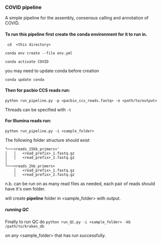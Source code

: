 ### COVID pipeline

A simple pipeline for the assembly, consensus calling and annotation of COVID.

#### To run this pipeline first create the conda environment for it to run in.

``` cd  <this directory>```

```conda env create --file env.yml```

```conda activate COVID```

you may need to update conda before creation

```conda update conda```

#### Then for pacbio CCS reads run:

```python run_pipeline.py -p <pacbio_ccs_reads.fastq> -o <path/to/output>```

Threads can be specified with ```-t```


#### For Illumina reads run:

```python run_pipeline.py -i <sample_folder>```


The following folder structure should exist
 
```<sample_folder>
└───<reads_15kb_primers>'
│   │   <read_prefix>_1.fastq.gz
│   │   <read_prefix>_2.fastq.gz
│
└───<reads_2kb_primers>
    │   <read_prefix>_1.fastq.gz
    │   <read_prefix>_2.fastq.gz
```

n.b. can be run on as many read files as needed, each pair of reads should have it's own folder.

will create **pipeline** folder in <sample_folder> with output.



##### running QC

Finally to run QC do ```python run_QC.py -i <sample_folder> -kb /path/to/kraken_db```

on any <sample_folder> that has run successfully.